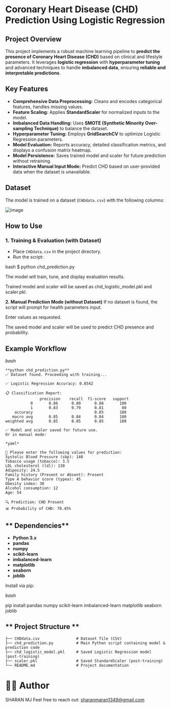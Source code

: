 # **Coronary Heart Disease (CHD) Prediction Using Logistic Regression**

## **Project Overview**
This project implements a robust machine learning pipeline to **predict the presence of Coronary Heart Disease (CHD)** based on clinical and lifestyle parameters. It leverages **logistic regression** with **hyperparameter tuning** and advanced techniques to handle **imbalanced data**, ensuring **reliable and interpretable predictions**.

## **Key Features**
- **Comprehensive Data Preprocessing:** Cleans and encodes categorical features, handles missing values.
- **Feature Scaling:** Applies **StandardScaler** for normalized inputs to the model.
- **Imbalanced Data Handling:** Uses **SMOTE (Synthetic Minority Over-sampling Technique)** to balance the dataset.
- **Hyperparameter Tuning:** Employs **GridSearchCV** to optimize Logistic Regression parameters.
- **Model Evaluation:** Reports accuracy, detailed classification metrics, and displays a confusion matrix heatmap.
- **Model Persistence:** Saves trained model and scaler for future prediction without retraining.
- **Interactive Manual Input Mode:** Predict CHD based on user-provided data when the dataset is unavailable.

## **Dataset**
The model is trained on a dataset (`CHDdata.csv`) with the following columns:

![image](https://github.com/user-attachments/assets/795919bd-e3a7-405d-8afd-705b72fdaef4)

## **How to Use**

### **1. Training & Evaluation (with Dataset)**
- Place `CHDdata.csv` in the project directory.
- Run the script:

bash
$ python chd_prediction.py


The model will train, tune, and display evaluation results.

Trained model and scaler will be saved as chd_logistic_model.pkl and scaler.pkl.

**2. Manual Prediction Mode (without Dataset)**
If no dataset is found, the script will prompt for health parameters input.

Enter values as requested.

The saved model and scaler will be used to predict CHD presence and probability.

## Example Workflow
*bash*
```
**python chd_prediction.py**
✅ Dataset found. Proceeding with training...

✅ Logistic Regression Accuracy: 0.8542

📋 Classification Report:
               precision    recall  f1-score   support
           0       0.86      0.89      0.88       100
           1       0.83      0.79      0.81        80
    accuracy                           0.85       180
   macro avg       0.85      0.84      0.84       180
weighted avg       0.85      0.85      0.85       180

✅ Model and scaler saved for future use.
Or in manual mode:

*yaml*

📝 Please enter the following values for prediction:
Systolic Blood Pressure (sbp): 140
Tobacco usage (tobacco): 3.5
LDL cholesterol (ldl): 130
Adiposity: 24.5
Family history (Present or Absent): Present
Type A behavior score (typea): 45
Obesity index: 30
Alcohol consumption: 12
Age: 54

🔍 Prediction: CHD Present
📊 Probability of CHD: 78.45%
```

## ** Dependencies**

- **Python 3.x**
- **pandas**
- **numpy**
- **scikit-learn**
- **imbalanced-learn**
- **matplotlib**
- **seaborn**
- **joblib**


Install via pip:

*bash*

pip install pandas numpy scikit-learn imbalanced-learn matplotlib seaborn joblib

## ** Project Structure **
```
├── CHDdata.csv                # Dataset file (CSV)
├── chd_prediction.py          # Main Python script containing model & prediction code
├── chd_logistic_model.pkl     # Saved Logistic Regression model (post-training)
├── scaler.pkl                 # Saved StandardScaler (post-training)
└── README.md                  # Project documentation
```
# 🧑‍💻 Author
SHARAN MJ
Feel free to reach out: sharanmaran1349@gmail.com
